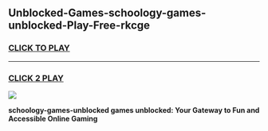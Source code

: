
## Unblocked-Games-schoology-games-unblocked-Play-Free-rkcge
<h3>
<a href="https://premium76.site?title=schoology-games-unblocked&ref=20A">CLICK TO PLAY</a></h3>
<hr>

<h3>
<a href="https://premium76.site?title=schoology-games-unblocked&ref=20A">CLICK 2 PLAY</a>
  
</h3>

<a href="https://premium76.site?title=schoology-games-unblocked&ref=20A"><img src="https://clearcache.store/games.png"></a>


**schoology-games-unblocked games unblocked: Your Gateway to Fun and Accessible Online Gaming**
